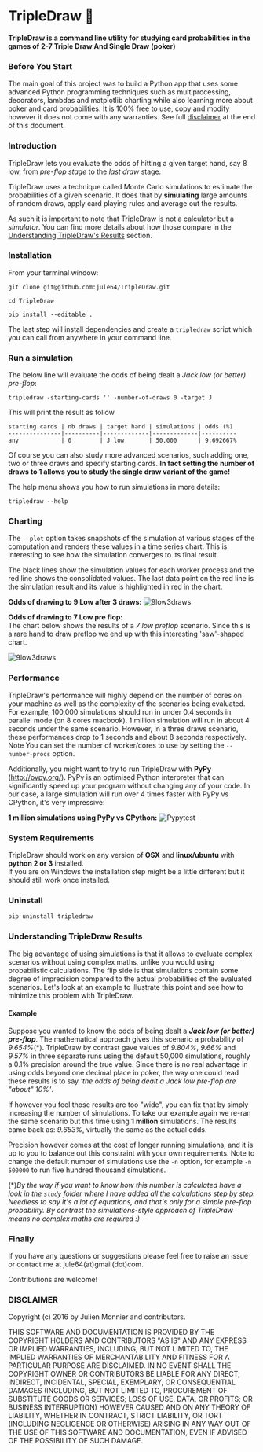 TripleDraw :dart:
================


**TripleDraw is a command line utility for studying card probabilities in the games of 2-7 Triple Draw And Single Draw (poker)**


### Before You Start

The main goal of this project was to build a Python app that uses some advanced Python programming techniques such as multiprocessing, decorators, lambdas and matplotlib charting while also learning more about poker and card probabilities.   It is 100% free to use, copy and modify however it does not come with any warranties.  See full [disclaimer](#disclaimer) at the end of this document.


### Introduction

TripleDraw lets you evaluate the odds of hitting a given target hand, say 8 low, from *pre-flop stage* to the *last draw* stage.

TripleDraw uses a technique called Monte Carlo simulations to estimate the probabilities of a given scenario.  It does that by  **simulating** large amounts of random draws, apply card playing rules and average out the results.  

As such it is important to note that TripleDraw is not a calculator but a *simulator*.  You can find more details about how those compare in the [Understanding TripleDraw's Results](#understanding-tripledraw-results) section.

### Installation


From your terminal window:

```
git clone git@github.com:jule64/TripleDraw.git

cd TripleDraw

pip install --editable .
```


The last step will install dependencies and create a `tripledraw` script which you can call from anywhere in your command line.

### Run a simulation

The below line will evaluate the odds of being dealt a *Jack low (or better) pre-flop*:

`tripledraw -starting-cards '' -number-of-draws 0 -target J`

This will print the result as follow  


```
starting cards | nb draws | target hand | simulations | odds (%) 
---------------|----------|-------------|-------------|----------
any            | 0        | J low       | 50,000      | 9.692667%   
```

Of course you can also study more advanced scenarios, such adding one, two or three draws and specify starting cards. **In fact setting the number of draws to 1 allows you to study the single draw variant of the game!**  

The help menu shows you how to run simulations in more details:  

`tripledraw --help`


### Charting

The `--plot` option takes snapshots of the simulation at various stages of the computation and renders these values in a time series chart.  This is interesting to see how the simulation converges to its final result.  

The black lines show the simulation values for each worker process and the red line shows the consolidated values.  The last data point on the red line is the simulation result and its value is highlighted in red in the chart.

**Odds of drawing to 9 Low after 3 draws:**
![9low3draws](./img/9low_after_3draws.png)

  

**Odds of drawing to 7 Low pre flop:**  
The chart below shows the results of a *7 low preflop* scenario.  Since this is a rare hand to draw preflop we end up with this interesting 'saw'-shaped chart.  

![9low3draws](./img/7low_preflop.png)



### Performance

TripleDraw's performance will highly depend on the number of cores on your machine as well as the complexity of the scenarios being evaluated.  For example, 100,000 simulations should run in under 0.4 seconds in parallel mode (on 8 cores macbook).  1 million simulation will run in about 4 seconds under the same scenario.  However, in a three draws scenario, these performances drop to 1 seconds and about 8 seconds respectively. Note You can set the number of worker/cores to use by setting the `--number-procs` option.  

Additionally, you might want to try to run TripleDraw with **PyPy** (http://pypy.org/).  PyPy is an optimised Python interpreter that can significantly speed up your program without changing any of your code.  In our case, a large simulation will run over 4 times faster with PyPy vs CPython, it's very impressive:

**1 million simulations using PyPy vs CPython:**
![Pypytest](./img/pypy-v-cpython.jpg)  
  
  

### System Requirements

TripleDraw should work on any version of **OSX** and **linux/ubuntu** with **python 2 or 3** installed.  
If you are on Windows the installation step might be a little different but it should still work once installed.



### Uninstall

`pip uninstall tripledraw`



### Understanding TripleDraw Results

The big advantage of using simulations is that it allows to evaluate complex scenarios without using complex maths, unlike you would using probabilistic calculations.
The flip side is that simulations contain some degree of imprecision compared to the actual probabilities of the evaluated scenarios.  Let's look at an example to illustrate this point and see how to minimize this problem with TripleDraw.


#### Example

Suppose you wanted to know the odds of being dealt a ***Jack low (or better) pre-flop***.  The mathematical approach gives this scenario a probability of *9.654%*(\*). TripleDraw by contrast gave values of *9.804%*, *9.66%* and *9.57%* in three separate runs using the default 50,000 simulations, roughly a 0.1% precision around the true value.  Since there is no real advantage in using odds beyond one decimal place in poker, the way one could read these results is to say *'the odds of being dealt a Jack low pre-flop are "about" 10%'*.  

If however you feel those results are too "wide", you can fix that by simply increasing the number of simulations.  To take our example again we re-ran the same scenario but this time using **1 million** simulations.  The results came back as: *9.653%*, virtually the same as the actual odds.

Precision however comes at the cost of longer running simulations, and it is up to you to balance out this constraint with your own requirements.  Note to change the default number of simulations use the `-n` option, for example `-n 500000` to run five hundred thousand simulations.


(\*)*By the way if you want to know how this number is calculated have a look in the `study` folder where I have added all the calculations step by step. Needless to say it's a lot of equations, and that's only for a simple pre-flop probability.  By contrast the simulations-style approach of TripleDraw means no complex maths are required :)*


### Finally


If you have any questions or suggestions please feel free to raise an issue or contact me at jule64(at)gmail(dot)com.

Contributions are welcome!


### DISCLAIMER
Copyright (c) 2016 by Julien Monnier and contributors.

THIS SOFTWARE AND DOCUMENTATION IS PROVIDED BY THE COPYRIGHT HOLDERS AND
CONTRIBUTORS "AS IS" AND ANY EXPRESS OR IMPLIED WARRANTIES, INCLUDING, BUT
NOT LIMITED TO, THE IMPLIED WARRANTIES OF MERCHANTABILITY AND FITNESS FOR
A PARTICULAR PURPOSE ARE DISCLAIMED. IN NO EVENT SHALL THE COPYRIGHT OWNER
OR CONTRIBUTORS BE LIABLE FOR ANY DIRECT, INDIRECT, INCIDENTAL, SPECIAL,
EXEMPLARY, OR CONSEQUENTIAL DAMAGES (INCLUDING, BUT NOT LIMITED TO,
PROCUREMENT OF SUBSTITUTE GOODS OR SERVICES; LOSS OF USE, DATA, OR
PROFITS; OR BUSINESS INTERRUPTION) HOWEVER CAUSED AND ON ANY THEORY OF
LIABILITY, WHETHER IN CONTRACT, STRICT LIABILITY, OR TORT (INCLUDING
NEGLIGENCE OR OTHERWISE) ARISING IN ANY WAY OUT OF THE USE OF THIS
SOFTWARE AND DOCUMENTATION, EVEN IF ADVISED OF THE POSSIBILITY OF SUCH
DAMAGE.